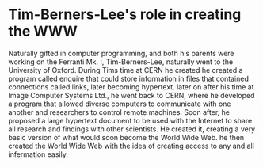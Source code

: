 # Tim-Berners-Lee's role in creating the WWW

Naturally gifted in computer programming, and both his parents were working on the Ferranti Mk. I, Tim-Berners-Lee, naturally went to the University of Oxford.
During Tims time at CERN he created he created a program called enquire that could store information in files that contained connections called links, later becoming hypertext.
later on after his time at Image Computer Systems Ltd., he went back to CERN, where he developed a program that allowed diverse computers to communicate with one another and researchers to control remote machines.
Soon after, he proposed a large hypertext document to be used with the Internet to share all research and findings with other scientists.
He created it, creating a very basic version of what would soon become the World Wide Web.
he then created the World Wide Web with the idea of creating access to any and all infermation easily.
